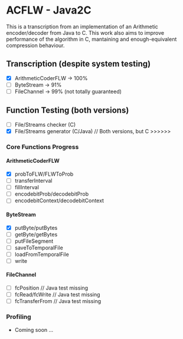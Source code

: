 # ACFLW - Java2C
This is a transcription from an implementation of an Arithmetic encoder/decoder from Java to C. This work also aims to improve performance of the algorithm in C, mantaining and enough-equivalent compression behaviour.

## Transcription (despite system testing)
  - [X] ArithmeticCoderFLW  -> 100%
  - [ ] ByteStream          -> 91%
  - [ ] FileChannel         -> 99% (not totally guaranteed)
## Function Testing (both versions)
  - [ ] File/Streams checker (C)
  - [X] File/Streams generator (C/Java)   // Both versions, but C >>>>>>
### Core Functions Progress
#### ArithmeticCoderFLW
  - [X] probToFLW/FLWToProb
  - [ ] transferInterval
  - [ ] fillInterval
  - [ ] encodebitProb/decodebitProb
  - [ ] encodebitContext/decodebitContext
#### ByteStream
  - [X] putByte/putBytes
  - [ ] getByte/getBytes
  - [ ] putFileSegment
  - [ ] saveToTemporalFile
  - [ ] loadFromTemporalFile
  - [ ] write
#### FileChannel
  - [ ] fcPosition      // Java test missing
  - [ ] fcRead/fcWrite  // Java test missing
  - [ ] fcTransferFrom  // Java test missing
### Profiling
  - Coming soon ...
